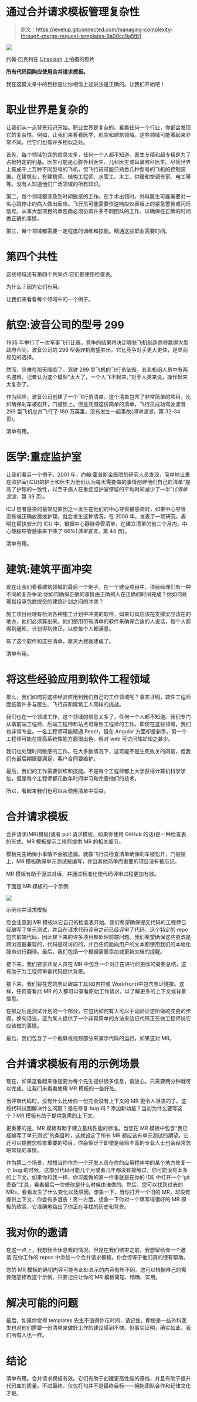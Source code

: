 # 通过合并请求模板管理复杂性

> 原文：<https://levelup.gitconnected.com/managing-complexity-through-merge-request-templates-9a00cc9a5fb1>

![](img/86046827ea69f098e767be05994cdee6.png)

约翰·巴克利在 [Unsplash](https://unsplash.com?utm_source=medium&utm_medium=referral) 上拍摄的照片

**所有代码回购应使用合并请求模板。**

我在这篇文章中的目标是让你相信上述说法是正确的。让我们开始吧！

# 职业世界是复杂的

让我们从一点背景知识开始。职业世界是复杂的。看看任何一个行业，你都会发现它的复杂性。例如，让我们来看看医学、航空和建筑领域。这些领域可能看起来非常不同，但它们也有许多相似之处。

首先，每个领域包含的信息太多，任何一个人都不知道。医生专精和超专精是为了占据特定的利基。医生可能是心脏外科医生、儿科医生或耳鼻喉科医生。尽管世界上有成千上万种不同型号的飞机，但飞行员可能只熟悉几种型号的飞机的控制装置。在建筑业，有建筑师、结构工程师、水管工、木工、供暖和空调专家、电工等等。没有人知道他们广泛领域的所有知识。

第二，每个领域都涉及到时间敏感的工作。在手术出错时，外科医生可能需要对一名心跳停止的病人做出反应。飞行员可能需要快速响应仪表板上的紧急警告或闪烁信号。从事大型项目的承包商必须协调许多不同团队的工作，以确保在正确的时间做正确的事情。

第三，每个领域都需要一定程度的训练和技能。精通这些职业需要时间。

# 第四个共性

这些领域还有第四个共同点:它们都使用检查表。

为什么？因为它们有用。

让我们来看看每个领域中的一个例子。

# 航空:波音公司的型号 299

1935 年举行了一次军事飞行比赛。竞争的结果将决定哪些飞机制造商将赢得大型政府合同，波音公司的 299 型轰炸机有望胜出。它比竞争对手更大更快，是显而易见的选择。

然而，灾难在那天降临了。驾驶 299 型飞机的飞行员坠毁，五名机组人员中有两名遇难。记者认为这个模型“太大了，一个人飞不起来。”对于人类来说，操作起来太复杂了。

作为回应，波音公司创建了一个飞行员清单。这个清单包含了非常简单的项目，比如确保刹车被松开，门被锁上。但是凭借这份简单的清单，飞行员成功驾驶波音 299 型飞机总共飞行了 180 万英里，没有发生一起事故(*清单宣言*，第 32-34 页)。

清单有用。

# 医学:重症监护室

让我们看另一个例子。2001 年，约翰·霍普斯金医院的研究人员发现，简单地让重症监护室(ICU)的护士和医生为他们认为每天需要做的事情创建他们自己的清单“提高了护理的一致性，以至于病人在重症监护室停留的平均时间减少了一半”(*《清单宣言*，第 39 页)。

ICU 患者感染的最常见原因之一发生在他们的中心导管被感染时，如果中心导管没有被正确放置或护理，就会发生这种情况。在 2006 年，发表了一项研究，表明在密执安州的 ICU 中，根据中心静脉导管清单，在建立清单的前三个月内，中心静脉导管感染率下降了 66%(*清单宣言*，第 44 页)。

清单有用。

# 建筑:建筑平面冲突

现在让我们看看建筑领域的最后一个例子。在一个建设项目中，项目经理们有一种不同的复杂争论:你如何确保正确的事情由正确的人在正确的时间完成？你如何处理每组承包商提交的建筑计划之间的冲突？

施工项目经理有检测各种施工计划中冲突的软件。如果灯具应该在支撑梁应该在的地方，他们必须算出来。他们使用带有清单的软件来确保合适的人说话，每个人都得到通知，计划得到修正，以使每个人都满意。

有了这个软件和这些清单，摩天大楼就建成了。

清单有用。

# 将这些经验应用到软件工程领域

那么，我们如何将这些经验应用到我们自己的工作领域呢？事实证明，软件工程师面临着许多与医生、飞行员和建筑工人同样的挑战。

我们也在一个领域工作，这个领域的信息太多了，任何一个人都不知道。我们专门从事前端工程师、后端工程师和站点可靠性工程师的工作。即使在这些领域，我们也非常专业。一名工程师可能精通 React，但在 Angular 方面却是新手。另一个工程师可能在提高系统性能方面很出色，但对 web 可访问性却知之甚少。

我们也处理时间敏感的工作。在大多数情况下，这可能不是生死攸关的问题，但我们有最后期限要满足，客户合同要维护。

最后，我们的工作需要训练和技能。不是每个工程师都上大学获得计算机科学学位，但是每个工程师都花数年时间学习和完善他们的技术。

所以，看起来我们也可以从使用清单中受益。

# 合并请求模板

合并请求(MR)模板(或者 pull 请求模板，如果你使用 GitHub 的话)是一种检查表的形式。MR 模板提示工程师提供 MR 的相关细节。

模板先生确保小事情不会被遗漏。就像飞行员检查清单确保刹车被松开，门被锁上，MR 模板确保单元测试被编写，并且其他简单而重要的项目没有被忘记。

MR 模板有助于促进对话，并通过标准化使代码评审过程更加有效。

下面是 MR 模板的一个示例:

![](img/a43c971a45e5b36d5fb91bab78eca7e6.png)

示例合并请求模板

您会注意到 MR 模板以它自己的检查表开始。我们希望确保提交代码的工程师已经编写了单元测试，并且在请求代码评审之前已经评审了代码。这个特定的 repo 包含前端代码，因此接下来的许多项目都处理前端问题。我们希望确保这些更改是跨浏览器兼容的，代码是可访问的，并且任何面向用户的文本都使用我们的本地化服务进行翻译。最后，我们包括一个根据需要添加或更新文档的提醒。

接下来，我们要求开发人员在 MR 中包含一个对正在进行的更改的简要总结，这有助于为工程师审查代码提供背景。

接下来，我们将在您的票证跟踪工具(如吉拉或 Workfront)中包含票证链接。这样，任何查看此 MR 的人都可以查看原始工作请求，以了解更多的上下文或背景信息。

在那之后是测试计划的一个部分，它包括如何有人可以手动验证您所做的变更的步骤。换句话说，这为某人提供了一个非常简单的方法来验证代码正在做工程师说它应该做的事情。

最后，我们包含了一个截屏或视频部分来演示代码的运行，如果这对 MR。

# 合并请求模板有用的示例场景

现在，如果这看起来像是要为每个先生提供很多信息，请放心，只需要两分钟就可以完成。让我们来看看使用 MR 模板的一些好处。

当评审代码时，没有什么比给你一份完全没有上下文的 MR 更令人沮丧的了。这段代码试图解决什么问题？是在修复 bug 吗？添加新功能？当初为什么要写这个？MR 模板有助于提供急需的上下文。

更重要的是，MR 模板有助于建立基线性能的标准。当您在 MR 模板中包含“我已经编写了单元测试”的条目时，这就设定了所有 MR 都应该有单元测试的期望。它还可以提醒您检查重要的项目。你会惊讶于即使是经验丰富的专业人士也会经常忽略常规的事情。

作为第二个场景，想想当你作为一个开发人员在你的应用程序中的某个地方修复一个 bug 的时候。这部分代码可能几个月或者几年都没有接触过，你可能没有太多的上下文。如果你和我一样，你可能做的第一件事就是在你的 IDE 中打开一个“git 责备”工具，看看最后一次修改是什么时候由谁做的。然后，您可以找到过去的 MRs，看看发生了什么变化以及原因。想象一下，当你打开一个旧的 MR，却没有提供上下文，你会有多沮丧！另一方面，想象一下你对一个填写得很好的 MR 模板的欣赏，它准确地给出了你正在寻找的历史和背景。

# 我对你的邀请

在这一点上，我想我会休息我的情况。但是在我们结束之前，我想留给你一个邀请:在你工作的 repos 中添加一个合并请求模板。你会惊讶于他们真的很有帮助。

您的 MR 模板的确切内容可能与此处显示的内容有所不同。您可以根据自己的需要随意修改这个示例。只要记住让你的 MR 模板简短、精确、实用。

# 解决可能的问题

最后，如果你觉得 templates 先生不值得你花时间，请记住，即使是一些外科医生也对他们需要一份清单来做好工作的建议感到不快。但事实证明，确实如此。我们所有人也一样。

# 结论

清单有用。合并请求模板有效。它们有助于创建更高性能的基线，并且有助于提升代码库的质量。不过最终，仅仅打勾并不是最终目标——拥抱团队合作和纪律文化才是。
